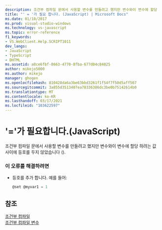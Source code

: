 ```yaml
---
description: 조건부 컴파일 문에서 사용할 변수를 만들려고 했지만 변수와이 변수에 할당 하려는 값 사이에 등호를 두지 않았습니다 ().
title: "' = '가 필요 합니다. (JavaScript) | Microsoft Docs"
ms.date: 01/18/2017
ms.prod: visual-studio-windows
ms.technology: vs-javascript
ms.topic: error-reference
f1_keywords:
- VS.WebClient.Help.SCRIPT1011
dev_langs:
- JavaScript
- TypeScript
- DHTML
ms.assetid: a8ce6fbf-8663-4770-8fba-677d04c84825
author: mikejo5000
ms.author: mikejo
manager: ghogen
ms.openlocfilehash: 810428da6a3be63bbd3261f1f54f7f50d5aff507
ms.sourcegitcommit: 3a855d3513407ea78336386dc3be0b75142614b0
ms.translationtype: MT
ms.contentlocale: ko-KR
ms.lasthandoff: 03/17/2021
ms.locfileid: "103622597"
---
```

# <a name="expected--javascript"></a>'='가 필요합니다.(JavaScript)
조건부 컴파일 문에서 사용할 변수를 만들려고 했지만 변수와이 변수에 할당 하려는 값 사이에 등호를 두지 않았습니다 ().  
  
### <a name="to-correct-this-error"></a>이 오류를 해결하려면  
  
- 등호를 추가 합니다. 예를 들어:  
  
    ```JavaScript  
    @set @myvar1 = 1  
    ```  
  
## <a name="see-also"></a>참조  
 [조건부 컴파일](/previous-versions/windows/internet-explorer/ie-developer/scripting-articles/121hztk3(v=vs.84))   
 [조건부 컴파일 변수](/previous-versions/windows/internet-explorer/ie-developer/scripting-articles/s59bkzce(v=vs.84))

